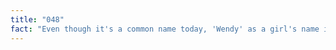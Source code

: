 ```yaml
---
title: "048"
fact: "Even though it's a common name today, 'Wendy' as a girl's name is actually made up by Peter Pan author J.M. Barrie."
---
```

